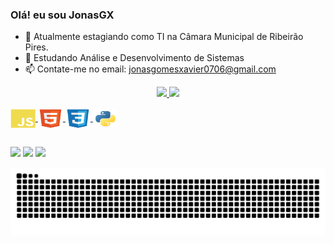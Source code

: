 ### Olá! eu sou JonasGX
- 🔭 Atualmente estagiando como TI na Câmara Municipal de Ribeirão Pires.
- 🌱 Estudando Análise e Desenvolvimento de Sistemas
- 📫 Contate-me no email: jonasgomesxavier0706@gmail.com

<div align="center">
  <a href="https://github.com/JonasGX">
  <img height="150em" src="https://github-readme-stats.vercel.app/api?username=JonasGX&show_icons=true&theme=dark&include_all_commits=true&count_private=true"/>
  <img height="150em" src="https://github-readme-stats.vercel.app/api/top-langs/?username=JonasGX&layout=compact&langs_count=7&theme=dark"/>
</div>
  
<div style="display: inline_block"><br>
  <img align="center" alt="Jonas-Js" height="30" width="40" src="https://raw.githubusercontent.com/devicons/devicon/master/icons/javascript/javascript-plain.svg">
  <img align="center" alt="Jonas-HTML" height="30" width="40" src="https://raw.githubusercontent.com/devicons/devicon/master/icons/html5/html5-original.svg">
  <img align="center" alt="Jonas-CSS" height="30" width="40" src="https://raw.githubusercontent.com/devicons/devicon/master/icons/css3/css3-original.svg">
  <img align="center" alt="Jonas-Python" height="30" width="40" src="https://raw.githubusercontent.com/devicons/devicon/master/icons/python/python-original.svg">
</div>
  
## 
 
<div>
  <a href="https://www.instagram.com/jonas_gomes.x/" target="_blank"><img src="https://img.shields.io/badge/-Instagram-%23E4405F?style=for-the-badge&logo=instagram&logoColor=white" target="_blank"></a>
  <a href = "mailto:jonasgomesxavier0706@gmail.com"><img src="https://img.shields.io/badge/-Gmail-%23333?style=for-the-badge&logo=gmail&logoColor=white" target="_blank"></a>
  <a href="https://www.linkedin.com/in/jonas-gomes-xavier-5305011a7/" target="_blank"><img src="https://img.shields.io/badge/-LinkedIn-%230077B5?style=for-the-badge&logo=linkedin&logoColor=white" target="_blank"></a> 
</div>
  
  ![Snake animation](https://github.com/JonasGX/JonasGX/blob/output/github-contribution-grid-snake.svg)

  
